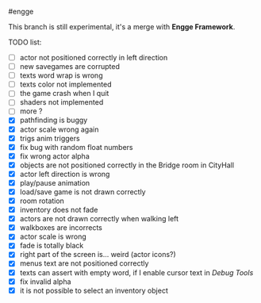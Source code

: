 #engge

This branch is still experimental, it's a merge with **Engge Framework**.

TODO list:
- [ ] actor not positioned correctly in left direction
- [ ] new savegames are corrupted 
- [ ] texts word wrap is wrong
- [ ] texts color not implemented
- [ ] the game crash when I quit
- [ ] shaders not implemented
- [ ] more ?
- [x] pathfinding is buggy
- [x] actor scale wrong again
- [x] trigs anim triggers
- [x] fix bug with random float numbers
- [x] fix wrong actor alpha
- [x] objects are not positioned correctly in the Bridge room in CityHall
- [x] actor left direction is wrong
- [x] play/pause animation
- [x] load/save game is not drawn correctly
- [x] room rotation
- [x] inventory does not fade
- [x] actors are not drawn correctly when walking left
- [x] walkboxes are incorrects
- [x] actor scale is wrong
- [x] fade is totally black
- [x] right part of the screen is... weird (actor icons?)
- [x] menus text are not positioned correctly
- [x] texts can assert with empty word, if I enable cursor text in _Debug Tools_
- [x] fix invalid alpha
- [x] it is not possible to select an inventory object
